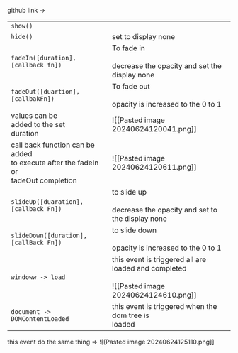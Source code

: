 github link ->

|                                                                                         |                                                                                                   |
| --------------------------------------------------------------------------------------- | ------------------------------------------------------------------------------------------------- |
| `show()`                                                                                |                                                                                                   |
| `hide()`                                                                                | set to display none                                                                               |
| `fadeIn([duration],[callback fn])`                                                      | To fade in<br><br>decrease the opacity and set the display none                                   |
| `fadeOut([duartion],[callbakFn])`                                                       | To fade out<br><br>opacity is increased to the 0 to 1                                             |
| values can be<br>added to the set<br>duration                                           | ![[Pasted image 20240624120041.png]]                                                              |
| call back function can be added<br>to execute after the fadeIn or<br>fadeOut completion | ![[Pasted image 20240624120611.png]]                                                              |
| `slideUp([duaration],[callback Fn])`                                                    | to slide up<br><br>decrease the opacity and set to the display none                               |
| `slideDown([duration],[callBack Fn])`                                                   | to slide down<br><br>opacity is increased to the 0 to 1                                           |
| `windoww -> load`                                                                       | this event is triggered  all are loaded and completed<br><br>![[Pasted image 20240624124610.png]] |
| `document -> DOMContentLoaded`                                                          | this event is triggered when the dom tree is<br>loaded                                            |
this event do the same thing =>
![[Pasted image 20240624125110.png]]

